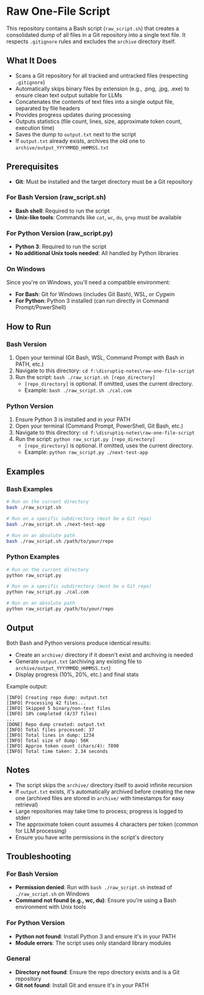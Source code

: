 # Raw One-File Script

This repository contains a Bash script (`raw_script.sh`) that creates a consolidated dump of all files in a Git repository into a single text file. It respects `.gitignore` rules and excludes the `archive` directory itself.

## What It Does

- Scans a Git repository for all tracked and untracked files (respecting `.gitignore`)
- Automatically skips binary files by extension (e.g., .png, .jpg, .exe) to ensure clean text output suitable for LLMs
- Concatenates the contents of text files into a single output file, separated by file headers
- Provides progress updates during processing
- Outputs statistics (file count, lines, size, approximate token count, execution time)
- Saves the dump to `output.txt` next to the script
- If `output.txt` already exists, archives the old one to `archive/output_YYYYMMDD_HHMMSS.txt`

## Prerequisites

- **Git**: Must be installed and the target directory must be a Git repository

### For Bash Version (raw_script.sh)

- **Bash shell**: Required to run the script
- **Unix-like tools**: Commands like `cat`, `wc`, `du`, `grep` must be available

### For Python Version (raw_script.py)

- **Python 3**: Required to run the script
- **No additional Unix tools needed**: All handled by Python libraries

### On Windows

Since you're on Windows, you'll need a compatible environment:
- **For Bash**: Git for Windows (includes Git Bash), WSL, or Cygwin
- **For Python**: Python 3 installed (can run directly in Command Prompt/PowerShell)

## How to Run

### Bash Version

1. Open your terminal (Git Bash, WSL, Command Prompt with Bash in PATH, etc.)
2. Navigate to this directory: `cd f:\disruptiq-notes\raw-one-file-script`
3. Run the script: `bash ./raw_script.sh [repo_directory]`
   - `[repo_directory]` is optional. If omitted, uses the current directory.
   - Example: `bash ./raw_script.sh ./cal.com`

### Python Version

1. Ensure Python 3 is installed and in your PATH
2. Open your terminal (Command Prompt, PowerShell, Git Bash, etc.)
3. Navigate to this directory: `cd f:\disruptiq-notes\raw-one-file-script`
4. Run the script: `python raw_script.py [repo_directory]`
   - `[repo_directory]` is optional. If omitted, uses the current directory.
   - Example: `python raw_script.py ./next-test-app`

## Examples

### Bash Examples

```bash
# Run on the current directory
bash ./raw_script.sh

# Run on a specific subdirectory (must be a Git repo)
bash ./raw_script.sh ./next-test-app

# Run on an absolute path
bash ./raw_script.sh /path/to/your/repo
```

### Python Examples

```bash
# Run on the current directory
python raw_script.py

# Run on a specific subdirectory (must be a Git repo)
python raw_script.py ./cal.com

# Run on an absolute path
python raw_script.py /path/to/your/repo
```

## Output

Both Bash and Python versions produce identical results:
- Create an `archive/` directory if it doesn't exist and archiving is needed
- Generate `output.txt` (archiving any existing file to `archive/output_YYYYMMDD_HHMMSS.txt`)
- Display progress (10%, 20%, etc.) and final stats

Example output:
```
[INFO] Creating repo dump: output.txt
[INFO] Processing 42 files...
[INFO] Skipped 5 binary/non-text files
[INFO] 10% completed (4/37 files)
...
[DONE] Repo dump created: output.txt
[INFO] Total files processed: 37
[INFO] Total lines in dump: 1234
[INFO] Total size of dump: 56K
[INFO] Approx token count (chars/4): 7890
[INFO] Total time taken: 2.34 seconds
```

## Notes

- The script skips the `archive/` directory itself to avoid infinite recursion
- If `output.txt` exists, it's automatically archived before creating the new one (archived files are stored in `archive/` with timestamps for easy retrieval)
- Large repositories may take time to process; progress is logged to stderr
- The approximate token count assumes 4 characters per token (common for LLM processing)
- Ensure you have write permissions in the script's directory

## Troubleshooting

### For Bash Version
- **Permission denied**: Run with `bash ./raw_script.sh` instead of `./raw_script.sh` on Windows
- **Command not found (e.g., wc, du)**: Ensure you're using a Bash environment with Unix tools

### For Python Version
- **Python not found**: Install Python 3 and ensure it's in your PATH
- **Module errors**: The script uses only standard library modules

### General
- **Directory not found**: Ensure the repo directory exists and is a Git repository
- **Git not found**: Install Git and ensure it's in your PATH
